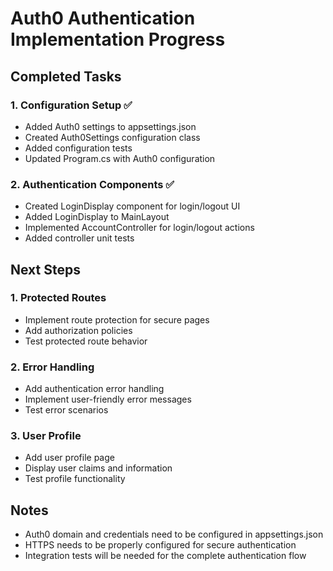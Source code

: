 # Auth0 Authentication Implementation Progress

## Completed Tasks

### 1. Configuration Setup ✅
- Added Auth0 settings to appsettings.json
- Created Auth0Settings configuration class
- Added configuration tests
- Updated Program.cs with Auth0 configuration

### 2. Authentication Components ✅
- Created LoginDisplay component for login/logout UI
- Added LoginDisplay to MainLayout
- Implemented AccountController for login/logout actions
- Added controller unit tests

## Next Steps

### 1. Protected Routes
- Implement route protection for secure pages
- Add authorization policies
- Test protected route behavior

### 2. Error Handling
- Add authentication error handling
- Implement user-friendly error messages
- Test error scenarios

### 3. User Profile
- Add user profile page
- Display user claims and information
- Test profile functionality

## Notes
- Auth0 domain and credentials need to be configured in appsettings.json
- HTTPS needs to be properly configured for secure authentication
- Integration tests will be needed for the complete authentication flow
